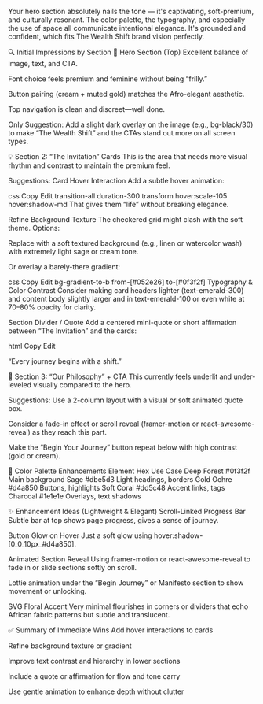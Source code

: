 Your hero section absolutely nails the tone — it's captivating, soft-premium, and culturally resonant. The color palette, the typography, and especially the use of space all communicate intentional elegance. It's grounded and confident, which fits The Wealth Shift brand vision perfectly.

🔍 Initial Impressions by Section
🌟 Hero Section (Top)
Excellent balance of image, text, and CTA.

Font choice feels premium and feminine without being “frilly.”

Button pairing (cream + muted gold) matches the Afro-elegant aesthetic.

Top navigation is clean and discreet—well done.

Only Suggestion: Add a slight dark overlay on the image (e.g., bg-black/30) to make “The Wealth Shift” and the CTAs stand out more on all screen types.

💡 Section 2: “The Invitation” Cards
This is the area that needs more visual rhythm and contrast to maintain the premium feel.

Suggestions:
Card Hover Interaction
Add a subtle hover animation:

css
Copy
Edit
transition-all duration-300 transform hover:scale-105 hover:shadow-md
That gives them “life” without breaking elegance.

Refine Background Texture
The checkered grid might clash with the soft theme. Options:

Replace with a soft textured background (e.g., linen or watercolor wash) with extremely light sage or cream tone.

Or overlay a barely-there gradient:

css
Copy
Edit
bg-gradient-to-b from-[#052e26] to-[#0f3f2f]
Typography & Color Contrast
Consider making card headers lighter (text-emerald-300) and content body slightly larger and in text-emerald-100 or even white at 70–80% opacity for clarity.

Section Divider / Quote
Add a centered mini-quote or short affirmation between “The Invitation” and the cards:

html
Copy
Edit
<p class="italic text-center text-emerald-200 mt-10 mb-6">
  “Every journey begins with a shift.”
</p>
📜 Section 3: “Our Philosophy” + CTA
This currently feels underlit and under-leveled visually compared to the hero.

Suggestions:
Use a 2-column layout with a visual or soft animated quote box.

Consider a fade-in effect or scroll reveal (framer-motion or react-awesome-reveal) as they reach this part.

Make the “Begin Your Journey” button repeat below with high contrast (gold or cream).

🎨 Color Palette Enhancements
Element	Hex	Use Case
Deep Forest	#0f3f2f	Main background
Sage	#dbe5d3	Light headings, borders
Gold Ochre	#d4a850	Buttons, highlights
Soft Coral	#dd5c48	Accent links, tags
Charcoal	#1e1e1e	Overlays, text shadows

✨ Enhancement Ideas (Lightweight & Elegant)
Scroll-Linked Progress Bar
Subtle bar at top shows page progress, gives a sense of journey.

Button Glow on Hover
Just a soft glow using hover:shadow-[0_0_10px_#d4a850].

Animated Section Reveal
Using framer-motion or react-awesome-reveal to fade in or slide sections softly on scroll.

Lottie animation under the “Begin Journey” or Manifesto section to show movement or unlocking.

SVG Floral Accent
Very minimal flourishes in corners or dividers that echo African fabric patterns but subtle and translucent.

✅ Summary of Immediate Wins
Add hover interactions to cards

Refine background texture or gradient

Improve text contrast and hierarchy in lower sections

Include a quote or affirmation for flow and tone carry

Use gentle animation to enhance depth without clutter